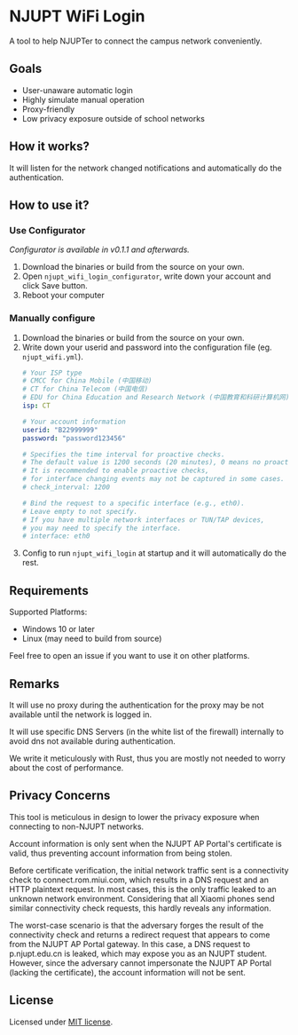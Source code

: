 # NJUPT WiFi Login
A tool to help NJUPTer to connect the campus network conveniently.

## Goals
- User-unaware automatic login
- Highly simulate manual operation
- Proxy-friendly
- Low privacy exposure outside of school networks

## How it works?
It will listen for the network changed notifications and automatically do the authentication.

## How to use it?
### Use Configurator
*Configurator is available in v0.1.1 and afterwards.*
1. Download the binaries or build from the source on your own.
2. Open `njupt_wifi_login_configurator`, write down your account and click Save button.
3. Reboot your computer

### Manually configure
1. Download the binaries or build from the source on your own.
2. Write down your userid and password into the configuration file (eg. `njupt_wifi.yml`).
   ```yaml
   # Your ISP type
   # CMCC for China Mobile (中国移动)
   # CT for China Telecom (中国电信)
   # EDU for China Education and Research Network (中国教育和科研计算机网)
   isp: CT

   # Your account information
   userid: "B22999999"
   password: "password123456"

   # Specifies the time interval for proactive checks.
   # The default value is 1200 seconds (20 minutes), 0 means no proactive checks.
   # It is recommended to enable proactive checks, 
   # for interface changing events may not be captured in some cases.
   # check_interval: 1200

   # Bind the request to a specific interface (e.g., eth0). 
   # Leave empty to not specify.
   # If you have multiple network interfaces or TUN/TAP devices, 
   # you may need to specify the interface.
   # interface: eth0
   ```
3. Config to run `njupt_wifi_login` at startup and it will automatically do the rest.

## Requirements
Supported Platforms:

- Windows 10 or later
- Linux (may need to build from source)

Feel free to open an issue if you want to use it on other platforms.

## Remarks
It will use no proxy during the authentication for the proxy may be not available until the network is logged in.

It will use specific DNS Servers (in the white list of the firewall) internally to avoid dns not available during authentication.

We write it meticulously with Rust, thus you are mostly not needed to worry about the cost of performance.

## Privacy Concerns
This tool is meticulous in design to lower the privacy exposure when connecting to non-NJUPT networks.

Account information is only sent when the NJUPT AP Portal's certificate is valid, thus preventing account information from being stolen.

Before certificate verification, the initial network traffic sent is a connectivity check to connect.rom.miui.com, which results in a DNS request and an HTTP plaintext request. In most cases, this is the only traffic leaked to an unknown network environment. Considering that all Xiaomi phones send similar connectivity check requests, this hardly reveals any information. 

The worst-case scenario is that the adversary forges the result of the connectivity check and returns a redirect request that appears to come from the NJUPT AP Portal gateway. In this case, a DNS request to p.njupt.edu.cn is leaked, which may expose you as an NJUPT student. However, since the adversary cannot impersonate the NJUPT AP Portal (lacking the certificate), the account information will not be sent.

## License
Licensed under [MIT license](LICENSE.txt).